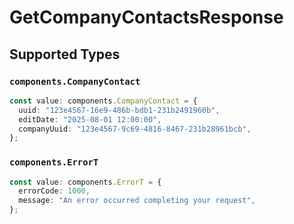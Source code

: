 # GetCompanyContactsResponse


## Supported Types

### `components.CompanyContact`

```typescript
const value: components.CompanyContact = {
  uuid: "123e4567-16e9-486b-bdb1-231b2491960b",
  editDate: "2025-08-01 12:00:00",
  companyUuid: "123e4567-9c69-4816-8467-231b28961bcb",
};
```

### `components.ErrorT`

```typescript
const value: components.ErrorT = {
  errorCode: 1000,
  message: "An error occurred completing your request",
};
```

